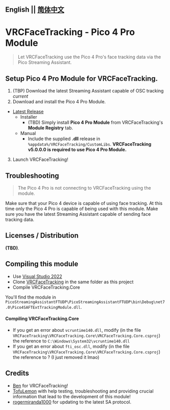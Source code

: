 ## English || [简体中文](README_CN.md)

# VRCFaceTracking - Pico 4 Pro Module

> Let VRCFaceTracking use the Pico 4 Pro's face tracking data via the Pico Streaming Assistant.

## Setup **Pico 4 Pro Module** for **VRCFaceTracking**.

1. (TBP) Download the latest Streaming Assistant capable of OSC tracking *current*
2. Download and install the Pico 4 Pro Module.
* [Latest Release](https://github.com/regzo2/PicoStreamingAssistantFTUDP/releases)
  * Installer
    * (TBD) Simply install **Pico 4 Pro Module** from VRCFaceTracking's **Module Registry** tab.
  * Manual
    * Include the supplied **.dll** release in `%appdata%/VRCFaceTracking/CustomLibs`. 
**VRCFaceTracking v5.0.0.0 is required to use Pico 4 Pro Module.**

3. Launch VRCFaceTracking!

## Troubleshooting

> The Pico 4 Pro is not connecting to VRCFaceTracking using the module.

Make sure that your Pico 4 device is capable of using face tracking. 
At this time only the Pico 4 Pro is capable of being used with this module.
Make sure you have the latest Streaming Assistant capable of sending 
face tracking data.

  
## Licenses / Distribution

**(TBD)**.

## Compiling this module
- Use [Visual Studio 2022](https://visualstudio.microsoft.com/es/vs/)
- Clone [VRCFaceTracking](https://github.com/benaclejames/VRCFaceTracking) in the same folder as this project
- Compile VRCFaceTracking.Core

You'll find the module in `PicoStreamingAssistantFTUDP\PicoStreamingAssistantFTUDP\bin\Debug\net7.0\Pico4SAFTExtTrackingModule.dll`.

#### Compiling VRCFaceTracking.Core

- If you get an error about `vcruntime140.dll`, modify (in the file `VRCFaceTracking\VRCFaceTracking.Core\VRCFaceTracking.Core.csproj`) the reference to `C:\Windows\System32\vcruntime140.dll`
- If you get an error about `fti_osc.dll`, modify (in the file `VRCFaceTracking\VRCFaceTracking.Core\VRCFaceTracking.Core.csproj`) the reference to ? (I just removed it lmao)

## Credits
- [Ben](https://github.com/benaclejames/) for VRCFaceTracking!
- [TofuLemon](https://github.com/ULemon/) with help testing, troubleshooting and providing crucial information that lead to the development of this module!
- [rogermiranda1000](https://github.com/rogermiranda1000) for updating to the latest SA protocol.
